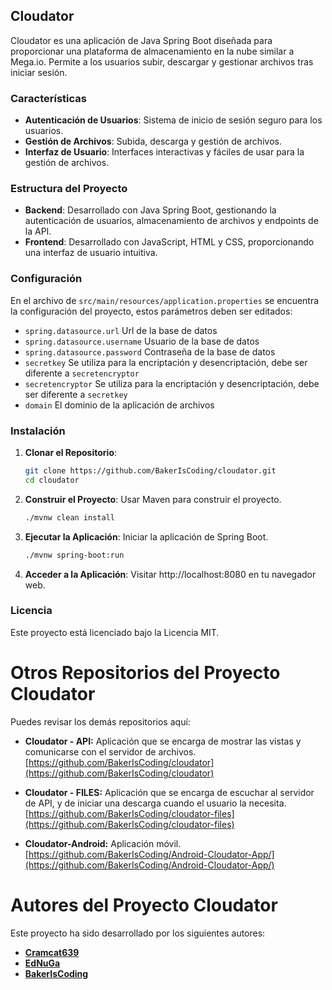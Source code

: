 ## Cloudator

Cloudator es una aplicación de Java Spring Boot diseñada para proporcionar una plataforma de almacenamiento en la nube similar a Mega.io. Permite a los usuarios subir, descargar y gestionar archivos tras iniciar sesión.

### Características

- **Autenticación de Usuarios**: Sistema de inicio de sesión seguro para los usuarios.
- **Gestión de Archivos**: Subida, descarga y gestión de archivos.
- **Interfaz de Usuario**: Interfaces interactivas y fáciles de usar para la gestión de archivos.

### Estructura del Proyecto

- **Backend**: Desarrollado con Java Spring Boot, gestionando la autenticación de usuarios, almacenamiento de archivos y endpoints de la API.
- **Frontend**: Desarrollado con JavaScript, HTML y CSS, proporcionando una interfaz de usuario intuitiva.

### Configuración 
En el archivo de `src/main/resources/application.properties` se encuentra la configuración del proyecto, estos parámetros deben ser editados:

- `spring.datasource.url` Url de la base de datos
- `spring.datasource.username` Usuario de la base de datos
- `spring.datasource.password` Contraseña de la base de datos
- `secretkey` Se utiliza para la encriptación y desencriptación, debe ser diferente a `secretencryptor`
- `secretencryptor` Se utiliza para la encriptación y desencriptación, debe ser diferente a `secretkey`
- `domain` El dominio de la aplicación de archivos

### Instalación

1. **Clonar el Repositorio**:
   ```bash
   git clone https://github.com/BakerIsCoding/cloudator.git
   cd cloudator
   ```

2. **Construir el Proyecto**:
    Usar Maven para construir el proyecto.
    
    ```bash
    ./mvnw clean install
    ```
3. **Ejecutar la Aplicación**:
    Iniciar la aplicación de Spring Boot.
    ```bash
    ./mvnw spring-boot:run
    ```
4. **Acceder a la Aplicación**:
    Visitar http://localhost:8080 en tu navegador web.

### Licencia

Este proyecto está licenciado bajo la Licencia MIT.

# Otros Repositorios del Proyecto Cloudator

Puedes revisar los demás repositorios aquí:

- **Cloudator - API:** Aplicación que se encarga de mostrar las vistas y comunicarse con el servidor de archivos.  
  [https://github.com/BakerIsCoding/cloudator](https://github.com/BakerIsCoding/cloudator)

- **Cloudator - FILES:** Aplicación que se encarga de escuchar al servidor de API, y de iniciar una descarga cuando el usuario la necesita.  
  [https://github.com/BakerIsCoding/cloudator-files](https://github.com/BakerIsCoding/cloudator-files)

- **Cloudator-Android:** Aplicación móvil.  
  [https://github.com/BakerIsCoding/Android-Cloudator-App/](https://github.com/BakerIsCoding/Android-Cloudator-App/)

# Autores del Proyecto Cloudator

Este proyecto ha sido desarrollado por los siguientes autores:

- **[Cramcat639](https://github.com/Cramcat639)**
- **[EdNuGa](https://github.com/EdNuGa)**
- **[BakerIsCoding](https://github.com/BakerIsCoding)**
